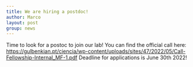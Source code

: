 ```yaml
---
title: We are hiring a postdoc!
author: Marco
layout: post
group: news
---
```

Time to look for a postoc to join our lab! You can find the official call here:
https://gulbenkian.pt/ciencia/wp-content/uploads/sites/47/2022/05/Call-Fellowship-Internal_MF-1.pdf
Deadline for applications is June 30th 2022!